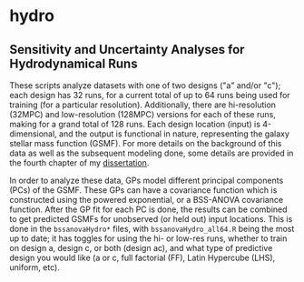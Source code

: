 # hydro
## Sensitivity and Uncertainty Analyses for Hydrodynamical Runs

These scripts analyze datasets with one of two designs ("a" and/or "c"); each design has 32 runs, for a current total of up to 64 runs being used for training (for a particular resolution). Additionally, there are hi-resolution (32MPC) and low-resolution (128MPC) versions for each of these runs, making for a grand total of 128 runs. Each design location (input) is 4-dimensional, and the output is functional in nature, representing the galaxy stellar mass function (GSMF). For more details on the background of this data as well as the subsequent modeling done, some details are provided in the fourth chapter of my [dissertation](https://vtechworks.lib.vt.edu/bitstream/handle/10919/115494/Walsh_SA_D_2023.pdf?sequence=1&isAllowed=y).

In order to analyze these data, GPs model different principal components (PCs) of the GSMF. These GPs can have a covariance function which is constructed using the powered exponential, or a BSS-ANOVA covariance function. After the GP fit for each PC is done, the results can be combined to get predicted GSMFs for unobserved (or held out) input locations. This is done in the `bssanovaHydro*` files, with `bssanovaHydro_all64.R` being the most up to date; it has toggles for using the hi- or low-res runs, whether to train on design a, design c, or both (design ac), and what type of predictive design you would like (a or c, full factorial (FF), Latin Hypercube (LHS), uniform, etc).

